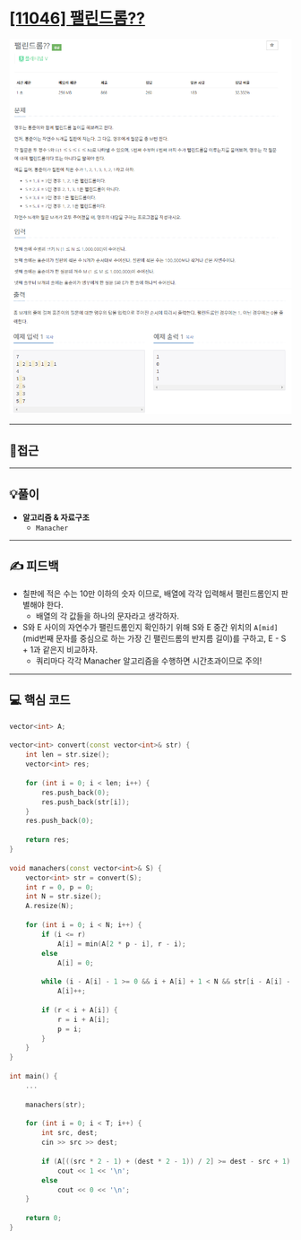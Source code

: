 # [[11046] 팰린드롬??](https://www.acmicpc.net/problem/11046)

![](imgs/1.PNG)
![](imgs/2.PNG)
___
## 🤔접근
___
## 💡풀이
- <B>알고리즘 & 자료구조</B>
	- `Manacher`
___
## ✍ 피드백
- 칠판에 적은 수는 10만 이하의 숫자 이므로, 배열에 각각 입력해서 팰린드롬인지 판별해야 한다.
    - 배열의 각 값들을 하나의 문자라고 생각하자.
- S와 E 사이의 자연수가 팰린드롬인지 확인하기 위해 S와 E 중간 위치의 `A[mid]`(mid번째 문자를 중심으로 하는 가장 긴 팰린드롬의 반지름 길이)를 구하고, E - S + 1과 같은지 비교하자.
    - 쿼리마다 각각 Manacher 알고리즘을 수행하면 시간초과이므로 주의!
___
## 💻 핵심 코드
```c++
vector<int> A;

vector<int> convert(const vector<int>& str) {
    int len = str.size();
    vector<int> res;

    for (int i = 0; i < len; i++) {
        res.push_back(0);
        res.push_back(str[i]);
    }
    res.push_back(0);

    return res;
}

void manachers(const vector<int>& S) {
    vector<int> str = convert(S);
    int r = 0, p = 0;
    int N = str.size();
    A.resize(N);

    for (int i = 0; i < N; i++) {
        if (i <= r)
            A[i] = min(A[2 * p - i], r - i);
        else
            A[i] = 0;

        while (i - A[i] - 1 >= 0 && i + A[i] + 1 < N && str[i - A[i] - 1] == str[i + A[i] + 1])
            A[i]++;

        if (r < i + A[i]) {
            r = i + A[i];
            p = i;
        }
    }
}

int main() {
    ...

    manachers(str);

    for (int i = 0; i < T; i++) {
        int src, dest;
        cin >> src >> dest;

        if (A[((src * 2 - 1) + (dest * 2 - 1)) / 2] >= dest - src + 1)
            cout << 1 << '\n';
        else
            cout << 0 << '\n';
    }

    return 0;
}
```